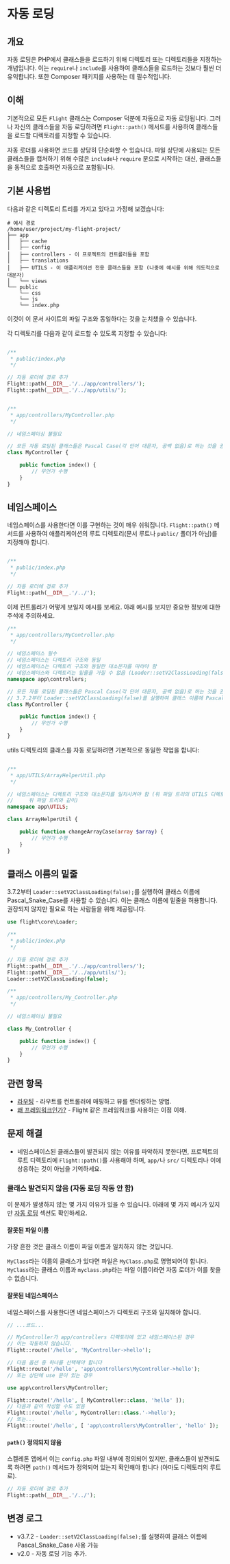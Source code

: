 # 자동 로딩

## 개요

자동 로딩은 PHP에서 클래스들을 로드하기 위해 디렉토리 또는 디렉토리들을 지정하는 개념입니다. 이는 `require`나 `include`를 사용하여 클래스들을 로드하는 것보다 훨씬 더 유익합니다. 또한 Composer 패키지를 사용하는 데 필수적입니다.

## 이해

기본적으로 모든 `Flight` 클래스는 Composer 덕분에 자동으로 자동 로딩됩니다. 그러나 자신의 클래스들을 자동 로딩하려면 `Flight::path()` 메서드를 사용하여 클래스들을 로드할 디렉토리를 지정할 수 있습니다.

자동 로더를 사용하면 코드를 상당히 단순화할 수 있습니다. 파일 상단에 사용되는 모든 클래스들을 캡처하기 위해 수많은 `include`나 `require` 문으로 시작하는 대신, 클래스들을 동적으로 호출하면 자동으로 포함됩니다.

## 기본 사용법

다음과 같은 디렉토리 트리를 가지고 있다고 가정해 보겠습니다:

```text
# 예시 경로
/home/user/project/my-flight-project/
├── app
│   ├── cache
│   ├── config
│   ├── controllers - 이 프로젝트의 컨트롤러들을 포함
│   ├── translations
│   ├── UTILS - 이 애플리케이션 전용 클래스들을 포함 (나중에 예시를 위해 의도적으로 대문자)
│   └── views
└── public
    └── css
	└── js
	└── index.php
```

이것이 이 문서 사이트의 파일 구조와 동일하다는 것을 눈치챘을 수 있습니다.

각 디렉토리를 다음과 같이 로드할 수 있도록 지정할 수 있습니다:

```php

/**
 * public/index.php
 */

// 자동 로더에 경로 추가
Flight::path(__DIR__.'/../app/controllers/');
Flight::path(__DIR__.'/../app/utils/');


/**
 * app/controllers/MyController.php
 */

// 네임스페이싱 불필요

// 모든 자동 로딩된 클래스들은 Pascal Case(각 단어 대문자, 공백 없음)로 하는 것을 권장
class MyController {

	public function index() {
		// 무언가 수행
	}
}
```

## 네임스페이스

네임스페이스를 사용한다면 이를 구현하는 것이 매우 쉬워집니다. `Flight::path()` 메서드를 사용하여 애플리케이션의 루트 디렉토리(문서 루트나 `public/` 폴더가 아님)를 지정해야 합니다.

```php

/**
 * public/index.php
 */

// 자동 로더에 경로 추가
Flight::path(__DIR__.'/../');
```

이제 컨트롤러가 어떻게 보일지 예시를 보세요. 아래 예시를 보지만 중요한 정보에 대한 주석에 주의하세요.

```php
/**
 * app/controllers/MyController.php
 */

// 네임스페이스 필수
// 네임스페이스는 디렉토리 구조와 동일
// 네임스페이스는 디렉토리 구조와 동일한 대소문자를 따라야 함
// 네임스페이스와 디렉토리는 밑줄을 가질 수 없음 (Loader::setV2ClassLoading(false)가 설정되지 않은 한)
namespace app\controllers;

// 모든 자동 로딩된 클래스들은 Pascal Case(각 단어 대문자, 공백 없음)로 하는 것을 권장
// 3.7.2부터 Loader::setV2ClassLoading(false)를 실행하여 클래스 이름에 Pascal_Snake_Case를 사용할 수 있음
class MyController {

	public function index() {
		// 무언가 수행
	}
}
```

utils 디렉토리의 클래스를 자동 로딩하려면 기본적으로 동일한 작업을 합니다:

```php

/**
 * app/UTILS/ArrayHelperUtil.php
 */

// 네임스페이스는 디렉토리 구조와 대소문자를 일치시켜야 함 (위 파일 트리의 UTILS 디렉토리가 대문자임을 주의
//     위 파일 트리와 같이)
namespace app\UTILS;

class ArrayHelperUtil {

	public function changeArrayCase(array $array) {
		// 무언가 수행
	}
}
```

## 클래스 이름의 밑줄

3.7.2부터 `Loader::setV2ClassLoading(false);`를 실행하여 클래스 이름에 Pascal_Snake_Case를 사용할 수 있습니다. 
이는 클래스 이름에 밑줄을 허용합니다. 
권장되지 않지만 필요로 하는 사람들을 위해 제공됩니다.

```php
use flight\core\Loader;

/**
 * public/index.php
 */

// 자동 로더에 경로 추가
Flight::path(__DIR__.'/../app/controllers/');
Flight::path(__DIR__.'/../app/utils/');
Loader::setV2ClassLoading(false);

/**
 * app/controllers/My_Controller.php
 */

// 네임스페이싱 불필요

class My_Controller {

	public function index() {
		// 무언가 수행
	}
}
```

## 관련 항목
- [라우팅](/learn/routing) - 라우트를 컨트롤러에 매핑하고 뷰를 렌더링하는 방법.
- [왜 프레임워크인가?](/learn/why-frameworks) - Flight 같은 프레임워크를 사용하는 이점 이해.

## 문제 해결
- 네임스페이스된 클래스들이 발견되지 않는 이유를 파악하지 못한다면, 프로젝트의 루트 디렉토리에 `Flight::path()`를 사용해야 하며, `app/`나 `src/` 디렉토리나 이에 상응하는 것이 아님을 기억하세요.

### 클래스 발견되지 않음 (자동 로딩 작동 안 함)

이 문제가 발생하지 않는 몇 가지 이유가 있을 수 있습니다. 아래에 몇 가지 예시가 있지만 [자동 로딩](/learn/autoloading) 섹션도 확인하세요.

#### 잘못된 파일 이름
가장 흔한 것은 클래스 이름이 파일 이름과 일치하지 않는 것입니다.

`MyClass`라는 이름의 클래스가 있다면 파일은 `MyClass.php`로 명명되어야 합니다. `MyClass`라는 클래스 이름과 `myclass.php`라는 파일 이름이라면 자동 로더가 이를 찾을 수 없습니다.

#### 잘못된 네임스페이스
네임스페이스를 사용한다면 네임스페이스가 디렉토리 구조와 일치해야 합니다.

```php
// ...코드...

// MyController가 app/controllers 디렉토리에 있고 네임스페이스된 경우
// 이는 작동하지 않습니다.
Flight::route('/hello', 'MyController->hello');

// 다음 옵션 중 하나를 선택해야 합니다
Flight::route('/hello', 'app\controllers\MyController->hello');
// 또는 상단에 use 문이 있는 경우

use app\controllers\MyController;

Flight::route('/hello', [ MyController::class, 'hello' ]);
// 다음과 같이 작성할 수도 있음
Flight::route('/hello', MyController::class.'->hello');
// 또는...
Flight::route('/hello', [ 'app\controllers\MyController', 'hello' ]);
```

#### `path()` 정의되지 않음

스켈레톤 앱에서 이는 `config.php` 파일 내부에 정의되어 있지만, 클래스들이 발견되도록 하려면 `path()`
메서드가 정의되어 있는지 확인해야 합니다 (아마도 디렉토리의 루트로).

```php
// 자동 로더에 경로 추가
Flight::path(__DIR__.'/../');
```

## 변경 로그
- v3.7.2 - `Loader::setV2ClassLoading(false);`를 실행하여 클래스 이름에 Pascal_Snake_Case 사용 가능
- v2.0 - 자동 로딩 기능 추가.